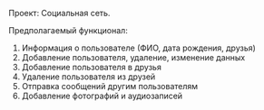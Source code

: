 Проект: Социальная сеть.

Предполагаемый функционал:
1) Информация о пользователе (ФИО, дата рождения, друзья)
2) Добавление пользователя, удаление, изменение данных
3) Добавление пользователя в друзья
4) Удаление пользователя из друзей
5) Отправка сообщений другим пользователям
6) Добавление фотографий и аудиозаписей
